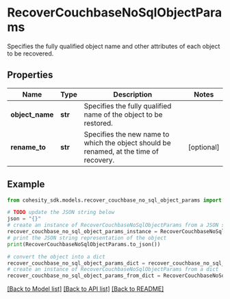 # RecoverCouchbaseNoSqlObjectParams

Specifies the fully qualified object name and other attributes of each object to be recovered.

## Properties

Name | Type | Description | Notes
------------ | ------------- | ------------- | -------------
**object_name** | **str** | Specifies the fully qualified name of the object to be restored. | 
**rename_to** | **str** | Specifies the new name to which the object should be renamed, at the time of recovery. | [optional] 

## Example

```python
from cohesity_sdk.models.recover_couchbase_no_sql_object_params import RecoverCouchbaseNoSqlObjectParams

# TODO update the JSON string below
json = "{}"
# create an instance of RecoverCouchbaseNoSqlObjectParams from a JSON string
recover_couchbase_no_sql_object_params_instance = RecoverCouchbaseNoSqlObjectParams.from_json(json)
# print the JSON string representation of the object
print(RecoverCouchbaseNoSqlObjectParams.to_json())

# convert the object into a dict
recover_couchbase_no_sql_object_params_dict = recover_couchbase_no_sql_object_params_instance.to_dict()
# create an instance of RecoverCouchbaseNoSqlObjectParams from a dict
recover_couchbase_no_sql_object_params_from_dict = RecoverCouchbaseNoSqlObjectParams.from_dict(recover_couchbase_no_sql_object_params_dict)
```
[[Back to Model list]](../README.md#documentation-for-models) [[Back to API list]](../README.md#documentation-for-api-endpoints) [[Back to README]](../README.md)


